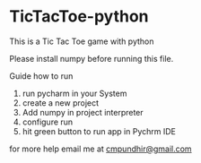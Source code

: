 # TicTacToe-python
This is a Tic Tac Toe game with python

Please install numpy before running this file.

Guide how to run
1. run pycharm in your System
2. create a new project
3. Add numpy in project interpreter
4. configure run 
5. hit green button to run app in Pychrm IDE

for more help email me at cmpundhir@gmail.com
